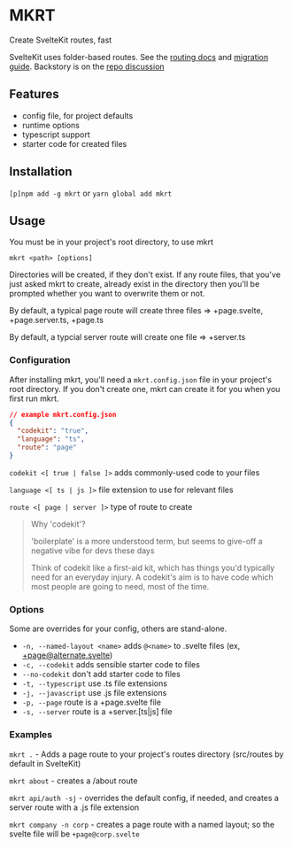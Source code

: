 # MKRT

Create SvelteKit routes, fast

SvelteKit uses folder-based routes. See the [routing docs](https://kit.svelte.dev/docs/routing) and [migration guide](https://github.com/sveltejs/kit/discussions/5774). Backstory is on the [repo discussion](https://github.com/sveltejs/kit/discussions/5748)

## Features

- config file, for project defaults
- runtime options
- typescript support
- starter code for created files

## Installation

`[p]npm add -g mkrt` or `yarn global add mkrt`

## Usage

You must be in your project's root directory, to use mkrt

`mkrt <path> [options]`

Directories will be created, if they don't exist. If any route files, that you've just asked mkrt to create, already exist in the directory then you'll be prompted whether you want to overwrite them or not.

By default, a typical page route will create three files => +page.svelte, +page.server.ts, +page.ts

By default, a typcial server route will create one file => +server.ts

### Configuration

After installing mkrt, you'll need a `mkrt.config.json` file in your project's root directory. If you don't create one, mkrt can create it for you when you first run mkrt.

```json
// example mkrt.config.json
{
  "codekit": "true",
  "language": "ts",
  "route": "page"
}
```

`codekit <[ true | false ]>` adds commonly-used code to your files

`language <[ ts | js ]>` file extension to use for relevant files

`route <[ page | server ]>` type of route to create


> Why 'codekit'?
>
> 'boilerplate' is a more understood term, but seems to give-off a negative vibe for devs these days
>
> Think of codekit like a first-aid kit, which has things you'd typically need for an everyday injury. A codekit's aim is to have code which most people are going to need, most of the time.

### Options

Some are overrides for your config, others are stand-alone.

- `-n, --named-layout <name>` adds `@<name>` to .svelte files (ex, +page@alternate.svelte)
- `-c, --codekit` adds sensible starter code to files
- `--no-codekit` don't add starter code to files
- `-t, --typescript` use .ts file extensions
- `-j, --javascript` use .js file extensions
- `-p, --page` route is a +page.svelte file
- `-s, --server` route is a +server.[ts|js] file

### Examples

`mkrt .` - Adds a page route to your project's routes directory (src/routes by default in SvelteKit)

`mkrt about` - creates a /about route

`mkrt api/auth -sj` - overrides the default config, if needed, and creates a server route with a .js file extension

`mkrt company -n corp` - creates a page route with a named layout; so the svelte file will be `+page@corp.svelte`
